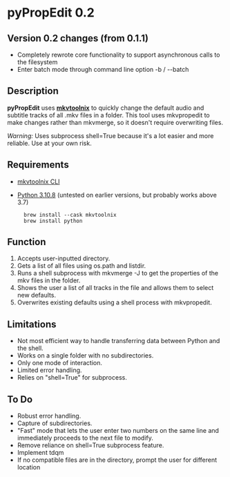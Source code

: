 # pyPropEdit 0.2

## Version 0.2 changes (from 0.1.1)
* Completely rewrote core functionality to support asynchronous calls to the filesystem
* Enter batch mode through command line option -b / --batch

## Description

**pyPropEdit** uses **[mkvtoolnix](https://gitlab.com/mbunkus/mkvtoolnix)** to quickly change the default audio and subtitle tracks of all .mkv files in a folder. This tool uses mkvpropedit to make changes rather than mkvmerge, so it doesn't require overwriting files.

*Warning:* Uses subprocess shell=True because it's a lot easier and more reliable. Use at your own risk.

## Requirements
* [mkvtoolnix CLI](https://mkvtoolnix.download/downloads.html)
* [Python 3.10.8](https://www.python.org/downloads/release/python-3111/) (untested on earlier versions, but probably works above 3.7)
		
		brew install --cask mkvtoolnix
		brew install python

## Function
1. Accepts user-inputted directory.
2. Gets a list of all files using os.path and listdir.
3. Runs a shell subprocess with mkvmerge -J to get the properties of the mkv files in the folder.
4. Shows the user a list of all tracks in the file and allows them to select new defaults.
5. Overwrites existing defaults using a shell process with mkvpropedit.

## Limitations
 - Not most efficient way to handle transferring data between Python and the shell.
 - Works on a single folder with no subdirectories.
 - Only one mode of interaction.
 - Limited error handling.
 - Relies on "shell=True" for subprocess.

## To Do
 - Robust error handling.
 - Capture of subdirectories.
 - "Fast" mode that lets the user enter two numbers on the same line and immediately proceeds to the next file to modify.
 - Remove reliance on shell=True subprocess feature.
 - Implement tdqm
 - If no compatible files are in the directory, prompt the user for different location
